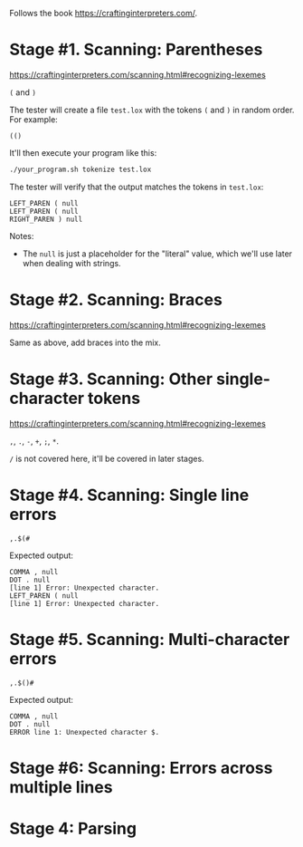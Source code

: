 Follows the book https://craftinginterpreters.com/.

# Stage #1. Scanning: Parentheses

https://craftinginterpreters.com/scanning.html#recognizing-lexemes

`(` and `)`

The tester will create a file `test.lox` with the tokens `(` and `)` in random order. For example:

```
(()
```

It'll then execute your program like this:

```bash
./your_program.sh tokenize test.lox
```

The tester will verify that the output matches the tokens in `test.lox`:

```
LEFT_PAREN ( null
LEFT_PAREN ( null
RIGHT_PAREN ) null
```

Notes:

- The `null` is just a placeholder for the "literal" value, which we'll use later when dealing with strings.

# Stage #2. Scanning: Braces

https://craftinginterpreters.com/scanning.html#recognizing-lexemes

Same as above, add braces into the mix.

# Stage #3. Scanning: Other single-character tokens

https://craftinginterpreters.com/scanning.html#recognizing-lexemes

`,`, `.`, `-`, `+`, `;`, `*`.

`/` is not covered here, it'll be covered in later stages.

# Stage #4. Scanning: Single line errors

```
,.$(#
```

Expected output:

```
COMMA , null
DOT . null
[line 1] Error: Unexpected character.
LEFT_PAREN ( null
[line 1] Error: Unexpected character.
```

# Stage #5. Scanning: Multi-character errors

```
,.$()#
```

Expected output:

```
COMMA , null
DOT . null
ERROR line 1: Unexpected character $.
```

# Stage #6: Scanning: Errors across multiple lines

# Stage 4: Parsing
